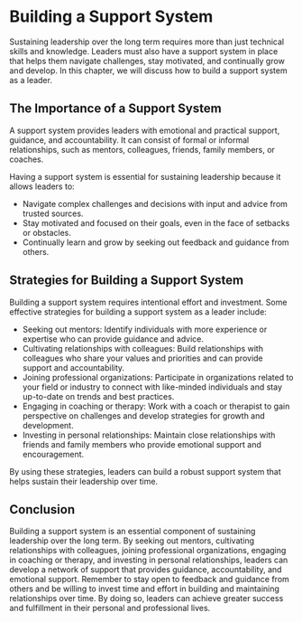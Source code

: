 Building a Support System
===========================================================

Sustaining leadership over the long term requires more than just technical skills and knowledge. Leaders must also have a support system in place that helps them navigate challenges, stay motivated, and continually grow and develop. In this chapter, we will discuss how to build a support system as a leader.

The Importance of a Support System
----------------------------------

A support system provides leaders with emotional and practical support, guidance, and accountability. It can consist of formal or informal relationships, such as mentors, colleagues, friends, family members, or coaches.

Having a support system is essential for sustaining leadership because it allows leaders to:

* Navigate complex challenges and decisions with input and advice from trusted sources.
* Stay motivated and focused on their goals, even in the face of setbacks or obstacles.
* Continually learn and grow by seeking out feedback and guidance from others.

Strategies for Building a Support System
----------------------------------------

Building a support system requires intentional effort and investment. Some effective strategies for building a support system as a leader include:

* Seeking out mentors: Identify individuals with more experience or expertise who can provide guidance and advice.
* Cultivating relationships with colleagues: Build relationships with colleagues who share your values and priorities and can provide support and accountability.
* Joining professional organizations: Participate in organizations related to your field or industry to connect with like-minded individuals and stay up-to-date on trends and best practices.
* Engaging in coaching or therapy: Work with a coach or therapist to gain perspective on challenges and develop strategies for growth and development.
* Investing in personal relationships: Maintain close relationships with friends and family members who provide emotional support and encouragement.

By using these strategies, leaders can build a robust support system that helps sustain their leadership over time.

Conclusion
----------

Building a support system is an essential component of sustaining leadership over the long term. By seeking out mentors, cultivating relationships with colleagues, joining professional organizations, engaging in coaching or therapy, and investing in personal relationships, leaders can develop a network of support that provides guidance, accountability, and emotional support. Remember to stay open to feedback and guidance from others and be willing to invest time and effort in building and maintaining relationships over time. By doing so, leaders can achieve greater success and fulfillment in their personal and professional lives.

